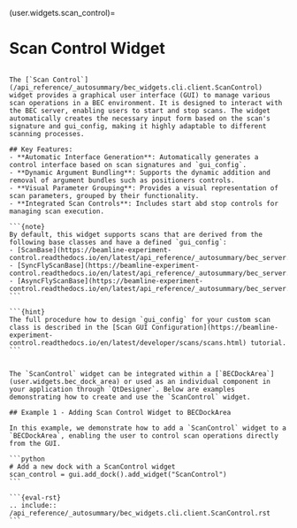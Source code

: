 (user.widgets.scan_control)=

# Scan Control Widget

````{tab} Overview

The [`Scan Control`](/api_reference/_autosummary/bec_widgets.cli.client.ScanControl) widget provides a graphical user interface (GUI) to manage various scan operations in a BEC environment. It is designed to interact with the BEC server, enabling users to start and stop scans. The widget automatically creates the necessary input form based on the scan's signature and gui_config, making it highly adaptable to different scanning processes.

## Key Features:
- **Automatic Interface Generation**: Automatically generates a control interface based on scan signatures and `gui_config`.
- **Dynamic Argument Bundling**: Supports the dynamic addition and removal of argument bundles such as positioners controls.
- **Visual Parameter Grouping**: Provides a visual representation of scan parameters, grouped by their functionality.
- **Integrated Scan Controls**: Includes start abd stop controls for managing scan execution.

```{note}
By default, this widget supports scans that are derived from the following base classes and have a defined `gui_config`:
- [ScanBase](https://beamline-experiment-control.readthedocs.io/en/latest/api_reference/_autosummary/bec_server.scan_server.scans.ScanBase.html)
- [SyncFlyScanBase](https://beamline-experiment-control.readthedocs.io/en/latest/api_reference/_autosummary/bec_server.scan_server.scans.SyncFlyScanBase.html)
- [AsyncFlyScanBase](https://beamline-experiment-control.readthedocs.io/en/latest/api_reference/_autosummary/bec_server.scan_server.scans.AsyncFlyScanBase.html)
```

```{hint}
The full procedure how to design `gui_config` for your custom scan class is described in the [Scan GUI Configuration](https://beamline-experiment-control.readthedocs.io/en/latest/developer/scans/scans.html) tutorial.
```

````

````{tab} Examples

The `ScanControl` widget can be integrated within a [`BECDockArea`](user.widgets.bec_dock_area) or used as an individual component in your application through `QtDesigner`. Below are examples demonstrating how to create and use the `ScanControl` widget.

## Example 1 - Adding Scan Control Widget to BECDockArea

In this example, we demonstrate how to add a `ScanControl` widget to a `BECDockArea`, enabling the user to control scan operations directly from the GUI.

```python
# Add a new dock with a ScanControl widget
scan_control = gui.add_dock().add_widget("ScanControl")
```
````

````{tab} API
```{eval-rst} 
.. include:: /api_reference/_autosummary/bec_widgets.cli.client.ScanControl.rst
```
````